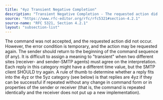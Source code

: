 ```yaml
---
title: "4yz Transient Negative Completion"
description: "Transient Negative Completion - The requested action did not occur, but this is a temporary condition"
source: "https://www.rfc-editor.org/rfc/rfc5321#section-4.2.1"
source-name: "RFC 5321, Section 4.2.1"
layout: "subsection-list"
---
```


The command was not accepted, and the requested action did not occur.
However, the error condition is temporary, and the action may be requested again.
The sender should return to the beginning of the command sequence (if any).
It is difficult to assign a meaning to "transient" when two different sites (receiver- and sender-SMTP agents) must agree on the interpretation.
Each reply in this category might have a different time value, but the SMTP client SHOULD try again.
A rule of thumb to determine whether a reply fits into the 4yz or the 5yz category (see below) is that replies are 4yz if they can be successful if repeated without any change in command form or in properties of the sender or receiver (that is, the command is repeated identically and the receiver does not put up a new implementation).
